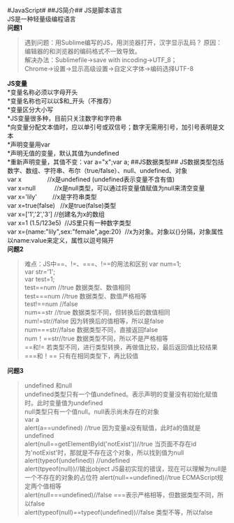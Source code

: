 #JavaScript#
##JS简介##
JS是脚本语言  
JS是一种轻量级编程语言  
**问题1**  
>遇到问题：用Sublime编写的JS，用浏览器打开，汉字显示乱码？
>原因：编辑器的和浏览器的编码格式不一致导致。  
>解决办法：Sublimefile->save with incoding->UTF_8；    
    Chrome->设置->显示高级设置->自定义字体->编码选择UTF-8

**JS变量**  
*变量名称必须以字母开头  
*变量名称也可以以$和_开头（不推荐）  
*变量区分大小写  
*JS变量很多种，目前只关注数字和字符串  
*向变量分配文本值时，应以单引号或双信号；数字无需用引号，加引号表明是文本  
*声明变量用var  
*声明无值的变量，默认其值为undefined  
*重新声明变量，其值不变：var a="x";var a; 
##JS数据类型##
JS数据类型包括数字、数组、字符串、布尔（true/false）、null、undefined、对象  
var x                 //x是undefined (undefined表示变量不含有值)  
var x=null           //x是null类型，可以通过将变量值赋值为null来清空变量  
var x='lily'         //x是字符串类型  
var x=true(false)    //x是true(false)类型  
var x=['1','2','3']  //创建名为x的数组  
var x=1 (1.5/123e5)  //JS里只有一种数字类型  
var x={name:"lily",sex:"female",age:20}  //x为对象。对象以{}分隔，对象属性以name:value来定义，属性以逗号隔开  
**问题2**  
>难点：JS中==、!=、===、!==的用法和区别
>var num=1;  
>var str='1';  
>var test=1;  
>test==num   //true 数据类型、数值相同  
>test===num   //true 数据类型、数值严格相等  
>test!==num  //false   
>num==str //true 数据类型不同，但转换后的数值相同  
>num!=str//false 因为转换后的值相等，所以是false  
>num===str//false 数据类型不同，直接返回false  
>num！==str//true 数据类型不同，所以不是严格相等  
>==和!= 若类型不同，进行类型转换，再做值比较，最后返回值比较结果  
>===和！== 只有在相同类型下，再比较值  

**问题3**  
 >undefined 和null  
 >undefined类型只有一个值undefined。表示声明的变量没有初始化赋值时。此时变量值为undefined    
 >null类型只有一个值null。null表示尚未存在的对象  
 >var a   
 >alert(a==undefined)  //true 因为变量a没有赋值，此时a的值就是undefined  
 >alert(null==getElementById('notExist'))//true 当页面不存在id为'notExist'时，那就是不存在这个对象，所以找到值为null  
 >alert(typeof(undefined)) //undefined   
 >alert(tpyeof(null))//输出object   JS最初实现的错误，现在可以理解为null是一个不存在的对象的占位符
 >alert(null==undefined)//true  ECMAScript规定两个值相等  
 >alert(null===undefined)//false ===表示严格相等，但数据类型不同，所以false  
 >alert(typeof(null)==typeof(undefined))//false   类型不等，所以false  

